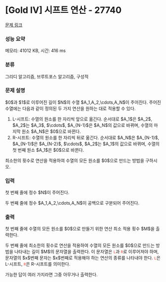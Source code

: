 # [Gold IV] 시프트 연산 - 27740 

[문제 링크](https://www.acmicpc.net/problem/27740) 

### 성능 요약

메모리: 41012 KB, 시간: 416 ms

### 분류

그리디 알고리즘, 브루트포스 알고리즘, 구성적

### 문제 설명

<p>$0$과 $1$로 이루어진 길이 $N$의 수열 $A_1,A_2,\cdots,A_N$이 주어진다. 주어진 수열에는 다음과 같이 정의된 두 가지 연산을 원하는 대로 적용할 수 있다.</p>

<ol>
	<li>L-시프트: 수열의 원소를 한 자리씩 앞으로 옮긴다. 순서대로 $A_1$은 $A_2$, $A_2$는 $A_3$, $\cdots$, $A_{N-1}$은 $A_N$의 값으로 바뀌며, 수열의 마지막 원소 $A_N$은 $0$으로 바뀐다.</li>
	<li>R-시프트: 수열의 원소를 한 자리씩 뒤로 옮긴다. 순서대로 $A_N$은 $A_{N-1}$, $A_{N-1}$은 $A_{N-2}$, $\cdots$, $A_2$는 $A_1$의 값으로 바뀌며, 수열의 첫 번째 원소 $A_1$은 $0$으로 바뀐다.</li>
</ol>

<p>최소한의 횟수로 연산을 적용하여 수열의 모든 원소를 $0$으로 만드는 방법을 구하시오.</p>

### 입력 

 <p>첫 번째 줄에 정수 $N$이 주어진다.</p>

<p>두 번째 줄에 정수 $A_1,A_2,\cdots,A_N$이 공백으로 구분되어 주어진다.</p>

### 출력 

 <p>첫 번째 줄에 수열의 모든 원소를 $0$으로 만들기 위한 연산 최소 적용 횟수 $M$을 출력한다.</p>

<p>두 번째 줄에 최소한의 횟수로 연산을 적용하여 수열의 모든 원소를 $0$으로 만드는 방법을 나타내는 길이 $M$의 문자열을 출력한다. 이 문자열은 <span style="color:#e74c3c;"><code>L</code></span>과 <span style="color:#e74c3c;"><code>R</code></span>로 이루어져야 하며, 문자열의 $x$번째 문자는 $x$번째로 적용해야 하는 연산의 종류를 나타내야 한다. <span style="color:#e74c3c;"><code>L</code></span>은 L-시프트, <span style="color:#e74c3c;"><code>R</code></span>은 R-시프트를 의미한다.</p>

<p>가능한 답이 여러 가지라면 그중 아무거나 출력한다.</p>

